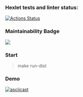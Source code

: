 ### Hexlet tests and linter status:
[![Actions Status](https://github.com/EvgeniiRylkov/java-project-61/workflows/hexlet-check/badge.svg)](https://github.com/EvgeniiRylkov/java-project-61/actions)

### Maintainability Badge 

<a href="https://codeclimate.com/github/EvgeniiRylkov/java-project-61/maintainability"><img src="https://api.codeclimate.com/v1/badges/704046a1aea1ffcfaef1/maintainability" /></a>

### Start
> make run-dist

### Demo
[![asciicast](https://asciinema.org/a/YPMAsDyfLa16QJMPaGoa8hork.svg)](https://asciinema.org/a/YPMAsDyfLa16QJMPaGoa8hork)
